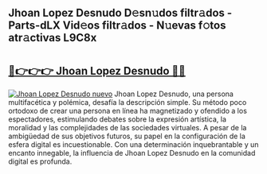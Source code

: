 ## Jhoan Lopez Desnudo D𝚎sn𝚞dos filtr𝚊dos - Parts-dLX Vid𝚎os filtr𝚊dos - N𝚞evas f𝚘tos atr𝚊ctivas L9C8x

# <h2><a href="http://mb7rkks.tromn.icu/?c=Jhoan+Lopez+Desnudo">🔗👉👉👉 Jhoan Lopez Desnudo 🔗🔗</a></h2>

[![Jhoan Lopez Desnudo nuevo](https://i.imgur.com/pEAQMta.gif)](http://mb7rkks.tromn.icu/?c=Jhoan+Lopez+Desnudo)
Jhoan Lopez Desnudo, una persona multifacética y polémica, desafía la descripción simple. Su método poco ortodoxo de crear una persona en línea ha magnetizado y ofendido a los espectadores, estimulando debates sobre la expresión artística, la moralidad y las complejidades de las sociedades virtuales. A pesar de la ambigüedad de sus objetivos futuros, su papel en la configuración de la esfera digital es incuestionable. Con una determinación inquebrantable y un encanto innegable, la influencia de Jhoan Lopez Desnudo en la comunidad digital es profunda.
